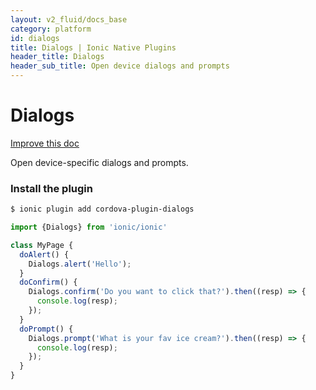 ```yaml
---
layout: v2_fluid/docs_base
category: platform
id: dialogs
title: Dialogs | Ionic Native Plugins
header_title: Dialogs
header_sub_title: Open device dialogs and prompts
---
```


<h1 class="title">Dialogs</h1>

<a class="improve-docs" href='https://github.com/driftyco/ionic-site/edit/ionic2/docs/v2/platform/dialogs/index.md'>
  Improve this doc
</a>

Open device-specific dialogs and prompts.

### Install the plugin

```bash
$ ionic plugin add cordova-plugin-dialogs
```


```javascript
import {Dialogs} from 'ionic/ionic'

class MyPage {
  doAlert() {
    Dialogs.alert('Hello');
  }
  doConfirm() {
    Dialogs.confirm('Do you want to click that?').then((resp) => {
      console.log(resp);
    });
  }
  doPrompt() {
    Dialogs.prompt('What is your fav ice cream?').then((resp) => {
      console.log(resp);
    });
  }
}
```
